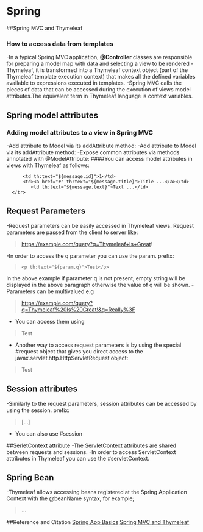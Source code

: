 # Spring

##Spring MVC and Thymeleaf

### How to access data from templates
-In a typical Spring MVC application, **@Controller** classes are responsible for preparing a model map with data and selecting a view to be rendered
-Thymeleaf, it is transformed into a Thymeleaf context object (part of the Thymeleaf template execution context) that makes all the defined variables available to expressions executed in templates.
-Spring MVC calls the pieces of data that can be accessed during the execution of views model attributes.The equivalent term in Thymeleaf language is context variables.

## Spring model attributes

### Adding model attributes to a view in Spring MVC
-Add attribute to Model via its addAttribute method:
-Add attribute to Model via its addAttribute method:
-Expose common attributes via methods annotated with @ModelAttribute:
####You can access model attributes in views with Thymeleaf as follows:
>   <tr th:each="message : ${messages}">
          <td th:text="${message.id}">1</td>
          <td><a href="#" th:text="${message.title}">Title ...</a></td>
             <td th:text="${message.text}">Text ...</td>
      </tr>
## Request Parameters
-Request parameters can be easily accessed in Thymeleaf views. Request parameters are passed from the client to server like:
>  https://example.com/query?q=Thymeleaf+Is+Great!

-In order to access the q parameter you can use the param. prefix:
>     <p th:text="${param.q}">Test</p>
In the above example if parameter q is not present, empty string will be displayed in the above paragraph otherwise the value of q will be shown.
-Parameters can be multivalued e.g 
> https://example.com/query?q=Thymeleaf%20Is%20Great!&q=Really%3F
- You can access them using
> <p th:text="${param.q[0] + ' ' + param.q[1]}" th:unless="${param.q == null}">Test</p>
- Another way to access request parameters is by using the special #request object that gives you direct access to the javax.servlet.http.HttpServletRequest object:
>  <p th:text="${#request.getParameter('q')}" th:unless="${#request.getParameter('q') == null}">Test</p>

## Session attributes 
-Similarly to the request parameters, session attributes can be accessed by using the session. prefix:
> <p th:text="${session.mySessionAttribute}" th:unless="${session == null}">[...]</p>
- You can also use #session 

##SerletContext attribute
-The ServletContext attributes are shared between requests and sessions.
-In order to access ServletContext attributes in Thymeleaf you can use the #servletContext.

## Spring Bean 
-Thymeleaf allows accessing beans registered at the Spring Application Context with the @beanName syntax, for example;
> <div th:text="${@urlService.getApplicationUrl()}">...</div> 


##Reference and Citation
[Spring App Basics](https://spring.io/guides/gs/serving-web-content/)
[Spring MVC and Thymeleaf](https://www.thymeleaf.org/doc/articles/springmvcaccessdata.html)